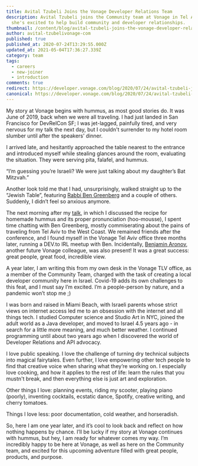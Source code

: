 ```yaml
---
title: Avital Tzubeli Joins the Vonage Developer Relations Team
description: Avital Tzubeli joins the Community team at Vonage in Tel Aviv where
  she's excited to help build community and developer relationships.
thumbnail: /content/blog/avital-tzubeli-joins-the-vonage-developer-relations-team/Blog_Avital-Tzubeli_1200x600.png
author: avital-tzubelivonage-com
published: true
published_at: 2020-07-24T13:29:55.000Z
updated_at: 2021-05-04T17:36:27.339Z
category: team
tags:
  - careers
  - new-joiner
  - introduction
comments: true
redirect: https://developer.vonage.com/blog/2020/07/24/avital-tzubeli-joins-the-vonage-developer-relations-team
canonical: https://developer.vonage.com/blog/2020/07/24/avital-tzubeli-joins-the-vonage-developer-relations-team
---
```

My story at Vonage begins with hummus, as most good stories do. 
It was June of 2019, back when we were all traveling. I had just landed in San Francisco for DevRelCon SF; I was jet-lagged, painfully tired, and very nervous for my talk the next day, but I couldn't surrender to my hotel room slumber until after the speakers’ dinner. 

I arrived late, and hesitantly approached the table nearest to the entrance and introduced myself while stealing glances around the room, evaluating the situation. They were serving pita, falafel, and hummus. 

“I’m guessing you’re Israeli? We were just talking about my daughter’s Bat Mitzvah.”

Another look told me that I had, unsurprisingly, walked straight up to the “Jewish Table”, featuring <a href="https://www.nexmo.com/blog/author/ben-greenberg">Rabbi Ben Greenberg</a> and a couple of others. Suddenly, I didn’t feel so anxious anymore. 

The next morning after my <a href="https://www.youtube.com/watch?v=9xiOQQucPY4">talk</a>, in which I discussed the recipe for homemade hummus and its proper pronunciation (hoo-mousse), I spent time chatting with Ben Greenberg, mostly commiserating about the pains of traveling from Tel Aviv to the West Coast. We remained friends after the conference, and I found myself in the Vonage Tel Aviv office three months later, running a DEV.to IRL meetup with Ben. Incidentally, <a href="https://www.nexmo.com/blog/author/benjamin-aronov">Benjamin Aronov</a>, another future Vonage colleague, was also present! It was a great success: great people, great food, incredible view. 

A year later, I am writing this from my own desk in the Vonage TLV office, as a member of the Community Team, charged with the task of creating a local developer community here in Israel. Covid-19 adds its own challenges to this feat, and I must say I’m excited. I’m a people-person by nature, and a pandemic won’t stop me ;) 

I was born and raised in Miami Beach, with Israeli parents whose strict views on internet access led me to an obsession with the internet and all things tech. I studied Computer science and Studio Art in NYC, joined the adult world as a Java developer, and moved to Israel 4.5 years ago - in search for a little more meaning, and much better weather. I continued programming until about two years ago when I discovered the world of Developer Relations and API advocacy. 

I love public speaking. I love the challenge of turning dry technical subjects into magical fairytales. Even further, I love empowering other tech people to find that creative voice when sharing what they’re working on. I especially love cooking, and how it applies to the rest of life: learn the rules that you mustn't break, and then everything else is just art and exploration. 

Other things I love: planning events, riding my scooter, playing piano (poorly), inventing cocktails, ecstatic dance, Spotify, creative writing, and cherry tomatoes. 

Things I love less: poor documentation, cold weather, and horseradish. 

So, here I am one year later, and it’s cool to look back and reflect on how nothing happens by chance. I’ll be lucky if my story at Vonage continues with hummus, but hey, I am ready for whatever comes my way. I’m incredibly happy to be here at Vonage, as well as here on the Community team, and excited for this upcoming adventure filled with great people, products, and purpose. 

